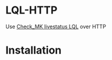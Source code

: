 # LQL-HTTP
Use [Check_MK livestatus LQL](https://mathias-kettner.de/checkmk_livestatus.html) over HTTP 

# Installation

